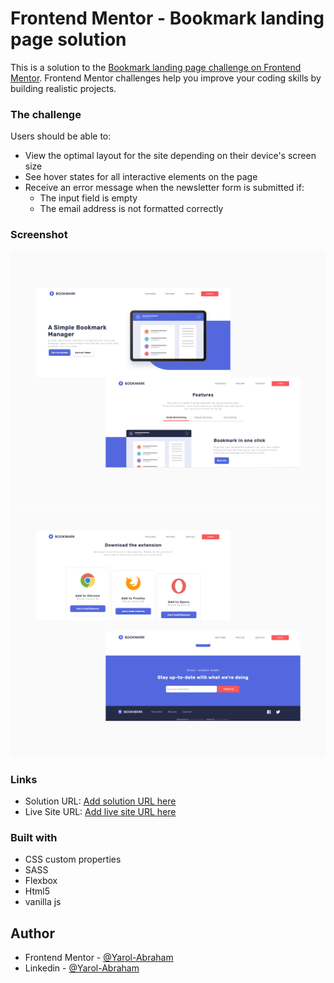 # Frontend Mentor - Bookmark landing page solution

This is a solution to the [Bookmark landing page challenge on Frontend Mentor](https://www.frontendmentor.io/challenges/bookmark-landing-page-5d0b588a9edda32581d29158). Frontend Mentor challenges help you improve your coding skills by building realistic projects. 

### The challenge

Users should be able to:

- View the optimal layout for the site depending on their device's screen size
- See hover states for all interactive elements on the page
- Receive an error message when the newsletter form is submitted if:
  - The input field is empty
  - The email address is not formatted correctly

### Screenshot

<img src="/src/images/readme/1.png" alt="preview 1" />
<img src="/src/images/readme/2.png" alt="preview 2" />

### Links

- Solution URL: [Add solution URL here](https://your-solution-url.com)
- Live Site URL: [Add live site URL here](https://bookmark-master.netlify.app)

### Built with

- CSS custom properties
- SASS
- Flexbox
- Html5
- vanilla js

## Author

- Frontend Mentor - [@Yarol-Abraham](https://www.frontendmentor.io/profile/Yarol-Abraham)
- Linkedin - [@Yarol-Abraham](www.linkedin.com/in/yarol-abraham)
